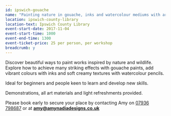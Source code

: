 ```yaml
---
id: ipswich-gouache
name: "Painting nature in gouache, inks and watercolour mediums with artist Amy Beckwith"
location: ipswich-county-library
location-text: Ipswich County Library
event-start-date: 2017-11-04
event-start-time: 1000
event-end-time: 1300
event-ticket-price: 25 per person, per workshop
breadcrumb: y
---
```


Discover beautiful ways to paint works inspired by nature and wildlife. Explore how to achieve many striking effects with gouache paints, add vibrant colours with inks and soft creamy textures with watercolour pencils.

Ideal for beginners and people keen to learn and develop new skills.

Demonstrations, all art materials and light refreshments provided.

Please book early to secure your place by contacting Amy on [07936 798687](tel:07986798687) or at **amy@amynadiadesigns.co.uk**
